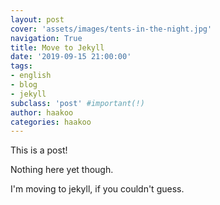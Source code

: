 ```yaml
---
layout: post
cover: 'assets/images/tents-in-the-night.jpg'
navigation: True
title: Move to Jekyll
date: '2019-09-15 21:00:00'
tags:
- english
- blog
- jekyll
subclass: 'post' #important(!)
author: haakoo
categories: haakoo
---
```



This is a post!

Nothing here yet though.

I'm moving to jekyll, if you couldn't guess.
